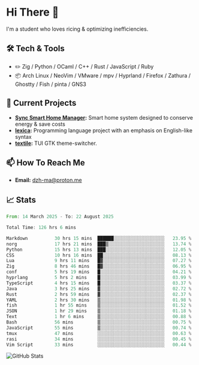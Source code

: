 # Hi There 👋
I'm a student who loves ricing & optimizing inefficiencies.
## 🛠️ Tech & Tools
- ✏️  Zig / Python / OCaml / C++ / Rust / JavaScript / Ruby
- 📦 Arch Linux / NeoVim / VMware / mpv / Hyprland / Firefox / Zathura / Ghostty / Fish / pinta / GNS3
## 🔭 Current Projects
- **[Sync Smart Home Manager](https://github.com/dzh-ma/sync):** Smart home system designed to conserve energy & save costs
- **[lexica](https://github.com/dzh-ma/lexica):** Programming language project with an emphasis on English-like syntax
- **[textile](https://github.com/dzh-ma/textile):** TUI GTK theme-switcher.
## 📫 How To Reach Me
- **Email:** [dzh-ma@proton.me](mailto:dzh-ma@proton.me)
## 📈 Stats
<!--START_SECTION:waka-->

```rust
From: 14 March 2025 - To: 22 August 2025

Total Time: 126 hrs 6 mins

Markdown          30 hrs 15 mins  ██████░░░░░░░░░░░░░░░░░░░   23.95 %
norg              17 hrs 21 mins  ███▒░░░░░░░░░░░░░░░░░░░░░   13.74 %
Python            15 hrs 13 mins  ███░░░░░░░░░░░░░░░░░░░░░░   12.05 %
CSS               10 hrs 16 mins  ██░░░░░░░░░░░░░░░░░░░░░░░   08.13 %
Lua               9 hrs 11 mins   █▓░░░░░░░░░░░░░░░░░░░░░░░   07.27 %
Zig               8 hrs 46 mins   █▓░░░░░░░░░░░░░░░░░░░░░░░   06.95 %
conf              5 hrs 19 mins   █░░░░░░░░░░░░░░░░░░░░░░░░   04.21 %
hyprlang          5 hrs 2 mins    █░░░░░░░░░░░░░░░░░░░░░░░░   03.99 %
TypeScript        4 hrs 15 mins   █░░░░░░░░░░░░░░░░░░░░░░░░   03.37 %
Java              3 hrs 25 mins   ▓░░░░░░░░░░░░░░░░░░░░░░░░   02.72 %
Rust              2 hrs 59 mins   ▓░░░░░░░░░░░░░░░░░░░░░░░░   02.37 %
YAML              2 hrs 30 mins   ▒░░░░░░░░░░░░░░░░░░░░░░░░   01.98 %
fish              1 hr 55 mins    ▒░░░░░░░░░░░░░░░░░░░░░░░░   01.52 %
JSON              1 hr 29 mins    ▒░░░░░░░░░░░░░░░░░░░░░░░░   01.18 %
Text              1 hr 6 mins     ▒░░░░░░░░░░░░░░░░░░░░░░░░   00.88 %
Bash              56 mins         ▒░░░░░░░░░░░░░░░░░░░░░░░░   00.75 %
JavaScript        55 mins         ▒░░░░░░░░░░░░░░░░░░░░░░░░   00.74 %
tmux              47 mins         ░░░░░░░░░░░░░░░░░░░░░░░░░   00.63 %
rasi              34 mins         ░░░░░░░░░░░░░░░░░░░░░░░░░   00.45 %
Vim Script        33 mins         ░░░░░░░░░░░░░░░░░░░░░░░░░   00.44 %
```

<!--END_SECTION:waka-->

![GitHub Stats](https://github-readme-stats.vercel.app/api?username=dzh-ma&show_icons=true&theme=transparent)
